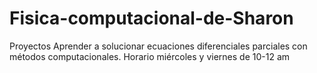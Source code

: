# Fisica-computacional-de-Sharon
Proyectos 
Aprender a solucionar ecuaciones diferenciales parciales con métodos 
computacionales.
Horario miércoles y viernes de 10-12 am 
